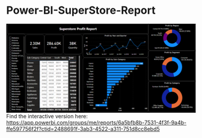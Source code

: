 # Power-BI-SuperStore-Report

 <img align="right" src="https://github.com/AbhAgg/Power-BI-SuperStore-Report/blob/main/SuperStore%20Profit%20Report.PNG" alt="abhagg" />






Find the interactive version here: 
<br> 
https://app.powerbi.com/groups/me/reports/6a5bfb8b-7531-4f3f-9a4b-ffe597756f2f?ctid=2488691f-3ab3-4522-a311-751d8cc8ebd5
